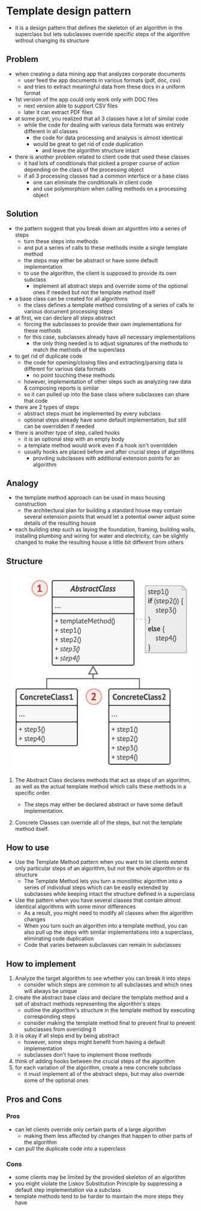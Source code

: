 # Template design pattern

- it is a design pattern that defines the skeleton of an algorithm in the superclass but lets subclasses override specific steps of the algorithm without changing its structure

## Problem

- when creating a data mining app that analyzes corporate documents
  - user feed the app documents in various formats (pdf, doc, csv)
  - and tries to extract meaningful data from these docs in a uniform format
- 1st version of the app could only work only with DOC files
  - next version able to support CSV files
  - later it can extract PDF files
- at some point, you realized that all 3 classes have a lot of similar code
  - while the code for dealing with various data formats was entirely different in all classes
    - the code for data processing and analysis is almost identical
    - would be great to get rid of code duplication
      - and leave the algorithm structure intact
- there is another problem related to client code that used these classes
  - it had lots of conditionals that picked a proper course of action depending on the class of the processing object
  - if all 3 processing classes had a common interface or a base class
    - one can eliminate the conditionals in client code
    - and use polymorphism when calling methods on a processing object

## Solution

- the pattern suggest that you break down an algorithm into a series of steps
  - turn these steps into methods
  - and put a series of calls to these methods inside a single template method
  - the steps may either be abstract or have some default implementation
  - to use the algorithm, the client is supposed to provide its own subclass
    - implement all abstract steps and override some of the optional ones if needed but not the template method itself
- a base class can be created for all algorithms
  - the class defines a template method consisting of a series of calls to various document processing steps
- at first, we can declare all steps abstract
  - forcing the subclasses to provide their own implementations for these methods
  - for this case, subclasses already have all necessary implementations
    - the only thing needed is to adjust signatures of the methods to match the methods of the superclass
- to get rid of duplicate code
  - the code for opening/closing files and extracting/parsing data is different for various data formats
    - no point touching these methods
  - however, implementation of other steps such as analyzing raw data & composing reports is similar
  - so it can pulled up into the base class where subclasses can share that code
- there are 2 types of steps
  - abstract steps must be implemented by every subclass
  - optional steps already have some default implementation, but still can be overridden if needed
- there is another type of step, called hooks
  - it is an optional step with an empty body
  - a template method would work even if a hook isn't overridden
  - usually hooks are placed before and after crucial steps of algorithms
    - provding subclasses with additional extension points for an algorithm

## Analogy

- the template method approach can be used in mass housing construction
  - the architectural plan for building a standard house may contain several extension points that would let a potential owner adjust some details of the resulting house
- each building step such as laying the foundation, framing, building walls, installing plumbing and wiring for water and electricity, can be slightly changed to make the resulting house a little bit different from others

## Structure

![Template](../../images/template.png)

1. The Abstract Class declares methods that act as steps of an algorithm, as well as the actual template method which calls these methods in a specific order.

   - The steps may either be declared abstract or have some default implementation.

2. Concrete Classes can override all of the steps, but not the template method itself.

## How to use

- Use the Template Method pattern when you want to let clients extend only particular steps of an algorithm, but not the whole algorithm or its structure
  - The Template Method lets you turn a monolithic algorithm into a series of individual steps which can be easily extended by subclasses while keeping intact the structure defined in a superclass
- Use the pattern when you have several classes that contain almost identical algorithms with some minor differences
  - As a result, you might need to modify all classes when the algorithm changes
  - When you turn such an algorithm into a template method, you can also pull up the steps with similar implementations into a superclass, eliminating code duplication
  - Code that varies between subclasses can remain in subclasses

## How to implement

1. Analyze the target algorithm to see whether you can break it into steps
   - consider which steps are common to all subclasses and which ones will always be unique
2. create the abstract base class and declare the template method and a set of abstract methods representing the algorithm's steps
   - outline the algorithm's structure in the template method by executing corresponding steps
   - consider making the template method final to prevent final to prevent subclasses from overriding it
3. it is okay if all steps end by being abstract
   - however, some steps might benefit from having a default implementation
   - subclasses don't have to implement those methods
4. think of adding hooks between the crucial steps of the algorithm
5. for each variation of the algorithm, create a new concrete subclass
   - it must implement all of the abstract steps, but may also override some of the optional ones

## Pros and Cons

### Pros

- can let clients override only certain parts of a large algorithm
  - making them less affected by changes that happen to other parts of the algorithm
- can pull the duplicate code into a superclass

### Cons

- some clients may be limited by the provided skeleton of an algorithm
- you might violate the Liskov Substitution Principle by suppressing a default step implementation via a subclass
- template methods tend to be harder to maintain the more steps they have
